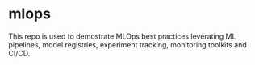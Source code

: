 # mlops
This repo is used to demostrate MLOps best practices leverating ML pipelines, model registries, experiment tracking, monitoring toolkits and CI/CD.
